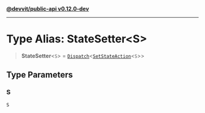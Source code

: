 [**@devvit/public-api v0.12.0-dev**](../README.md)

---

# Type Alias: StateSetter\<S\>

> **StateSetter**\<`S`\> = [`Dispatch`](Dispatch.md)\<[`SetStateAction`](SetStateAction.md)\<`S`\>\>

## Type Parameters

### S

`S`
